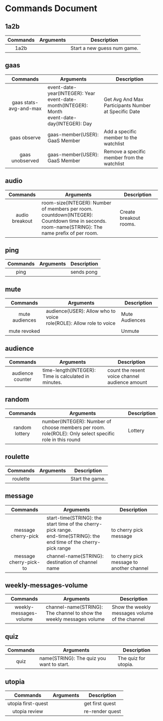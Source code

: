 # Commands Document

## 1a2b
| Commands | Arguments | Description                 |
|:--------:| --------- | --------------------------- |
|   1a2b   |           | Start a new guess num game. |

## gaas
|        Commands        | Arguments                                                                                          | Description                                          |
|:----------------------:| -------------------------------------------------------------------------------------------------- | ---------------------------------------------------- |
| gaas stats-avg-and-max | event-date-year(INTEGER): Year<br>event-date-month(INTEGER): Month<br>event-date-day(INTEGER): Day | Get Avg And Max Participants Number at Specific Date |
|      gaas observe      | gaas-member(USER): GaaS Member                                                                     | Add a specific member to the watchlist               |
|    gaas unobserved     | gaas-member(USER): GaaS Member                                                                     | Remove a specific member from the watchlist          |

## audio
|    Commands    | Arguments                                                                                                                                            | Description            |
|:--------------:| ---------------------------------------------------------------------------------------------------------------------------------------------------- | ---------------------- |
| audio breakout | room-size(INTEGER): Number of members per room.<br>countdown(INTEGER): Countdown time in seconds.<br>room-name(STRING): The name prefix of per room. | Create breakout rooms. |

## ping
| Commands | Arguments | Description |
|:--------:| --------- | ----------- |
|   ping   |           | sends pong  |

## mute
|    Commands    | Arguments                                                             | Description    |
|:--------------:| --------------------------------------------------------------------- | -------------- |
| mute audiences | audience(USER): Allow who to voice<br>role(ROLE): Allow role to voice | Mute Audiences |
|  mute revoked  |                                                                       | Unmute         |

## audience
|     Commands     | Arguments                                            | Description                                    |
|:----------------:| ---------------------------------------------------- | ---------------------------------------------- |
| audience counter | time-length(INTEGER): Time is calculated in minutes. | count the resent voice channel audience amount |

## random
|    Commands    | Arguments                                                                                                  | Description |
|:--------------:| ---------------------------------------------------------------------------------------------------------- | ----------- |
| random lottery | number(INTEGER): Number of choose members per room.<br>role(ROLE): Only select specific role in this round | Lottery     |

## roulette
| Commands | Arguments | Description     |
|:--------:| --------- | --------------- |
| roulette |           | Start the game. |

## message
|        Commands        | Arguments                                                                                                               | Description                               |
|:----------------------:| ----------------------------------------------------------------------------------------------------------------------- | ----------------------------------------- |
|  message cherry-pick   | start-time(STRING): the start time of the cherry-pick range.<br>end-time(STRING): the end time of the cherry-pick range | to cherry pick message                    |
| message cherry-pick-to | channel-name(STRING): destination of channel name                                                                       | to cherry pick message to another channel |

## weekly-messages-volume
|        Commands        | Arguments                                                            | Description                                    |
|:----------------------:| -------------------------------------------------------------------- | ---------------------------------------------- |
| weekly-messages-volume | channel-name(STRING): The channel to show the weekly messages volume | Show the weekly messages volume of the channel |

## quiz
| Commands | Arguments                                 | Description          |
|:--------:| ----------------------------------------- | -------------------- |
|   quiz   | name(STRING): The quiz you want to start. | The quiz for utopia. |

## utopia
|      Commands      | Arguments | Description     |
|:------------------:| --------- | --------------- |
| utopia first-quest |           | get first quest |
|   utopia review    |           | re-render quest |